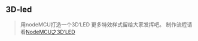 ## 3D-led
> 用nodeMCU打造一个3D‘LED
> 更多特效样式留给大家发挥吧。
> 制作流程请看[NodeMCU之3D’LED](http://w3c.ink/20181108/iotled/)
